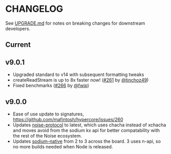 # CHANGELOG

See [UPGRADE.md](UPGRADE.md) for notes on breaking changes for downstream developers.

## Current

## v9.0.1

- Upgraded standard to v14 with subsequent formatting tweaks
- createReadStream is up to 8x faster now! ([#261](https://github.com/hypercore-protocol/hypercore/pull/261) by [@tinchoz49](https://github.com/tinchoz49))
- Fixed benchmarks ([#266](https://github.com/hypercore-protocol/hypercore/pull/266) by [@fwip](https://github.com/fwip))

## v9.0.0

- Ease of use update to signatures, https://github.com/mafintosh/hypercore/issues/260
- Updates [noise-protocol](https://github.com/emilbayes/noise-protocol) to latest, which uses chacha instead of xchacha and moves avoid from the sodium kx api for better compatability with the rest of the Noise ecosystem.
- Updates [sodium-native](https://github.com/sodium-friends/sodium-native) from 2 to 3 across the board. 3 uses n-api, so no more builds needed when Node is released.
